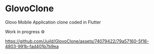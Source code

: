 # GlovoClone
 Glovo Mobile Application clone coded in Flutter

 Work in progress ⚙️

https://github.com/Juild/GlovoClone/assets/74079422/79a57160-5f16-4803-991b-fad401b7b9ea

